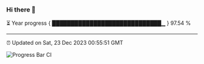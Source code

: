 ### Hi there 👋

⏳ Year progress { █████████████████████████████▁ } 97.54 %

---

⏰ Updated on Sat, 23 Dec 2023 00:55:51 GMT

![Progress Bar CI](https://github.com/JuvenileQ/Progress-Bar-CI/workflows/main/badge.svg)
